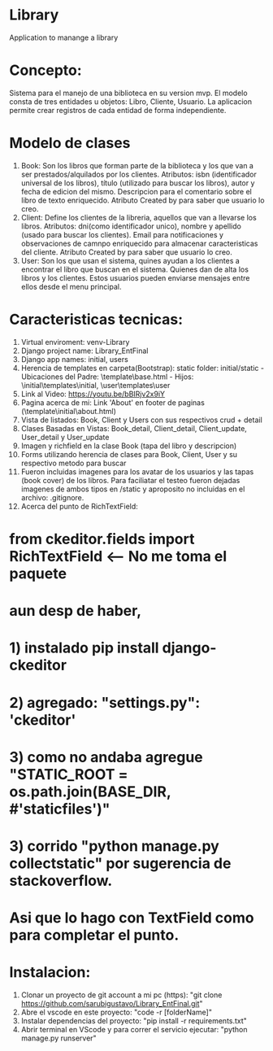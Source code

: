# Library
Application to manange a library

# Concepto:
Sistema para el manejo de una biblioteca en su version mvp. 
El modelo consta de tres entidades u objetos: Libro, Cliente, Usuario.
La aplicacion permite crear registros de cada entidad de forma independiente.

# Modelo de clases
1) Book: Son los libros que forman parte de la biblioteca y los que van a ser prestados/alquilados por los clientes. 
    Atributos: isbn (identificador universal de los libros), título (utilizado para buscar los libros), autor y fecha de edicion del mismo. Descripcion para el comentario sobre el libro de texto enriquecido. Atributo Created by para saber que usuario lo creo.
2) Client: Define los clientes de la libreria, aquellos que van a llevarse los libros.
    Atributos: dni(como identificador unico), nombre y apellido (usado para buscar los clientes). Email para notificaciones y observaciones de camnpo enriquecido para almacenar caracteristicas del cliente. Atributo Created by para saber que usuario lo creo.
3) User: Son los que usan el sistema, quines ayudan a los clientes a encontrar el libro que buscan en el sistema. Quienes dan de alta los libros y los clientes. Estos usuarios pueden enviarse mensajes entre ellos desde el menu principal.

# Caracteristicas tecnicas:
1) Virtual enviroment: venv-Library
2) Django project name: Library_EntFinal
3) Django app names: initial, users
4) Herencia de templates en carpeta(Bootstrap): static folder: initial/static - Ubicaciones del Padre: \template\base.html - Hijos: \initial\templates\initial, \user\templates\user
5) Link al Video: https://youtu.be/bBIRjv2x9iY
6) Pagina acerca de mi: Link 'About' en footer de paginas (\template\initial\about.html) 
7) Vista de listados: Book, Client y Users con sus respectivos crud + detail
8) Clases Basadas en Vistas: Book_detail, Client_detail, Client_update, User_detail y User_update
9) Imagen y richfield en la clase Book (tapa del libro y descripcion)
10) Forms utilizando herencia de clases para Book, Client, User  y su respectivo metodo para buscar
11) Fueron incluidas imagenes para los avatar de los usuarios y las tapas (book cover) de los libros. Para faciliatar el testeo fueron dejadas imagenes de ambos tipos en /static y aproposito no incluidas en el archivo: .gitignore.
12) Acerca del punto de RichTextField: 
# from ckeditor.fields import RichTextField  <-- No me toma el paquete
#    aun desp de haber,
#    1) instalado pip install django-ckeditor
#    2) agregado: "settings.py":  'ckeditor' 
#    3) como no andaba agregue "STATIC_ROOT = os.path.join(BASE_DIR, #'staticfiles')" 
#    3) corrido "python manage.py collectstatic" por sugerencia de stackoverflow.
#  Asi que lo hago con TextField como para completar el punto. 


# Instalacion:
1) Clonar un proyecto de git account a mi pc (https): "git clone https://github.com/sarubigustavo/Library_EntFinal.git"
2) Abre el vscode en este proyecto: "code -r [folderName]"
3) Instalar dependencias del proyecto: "pip install -r requirements.txt"
4) Abrir terminal en VScode y para correr el servicio ejecutar: "python manage.py runserver"